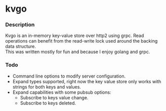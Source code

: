   # kvgo

### Description

Kvgo is an in-memory key-value store over http2 using grpc.  Read operations can benefit from the read-write lock used around the backing data structure.   
This was written mostly for fun and because I enjoy golang and grpc.  

### Todo

- Command line options to modify server configuration.
- Expand types supported, right now the key value store only works with strings for both keys and values.
- Expand capabilities with some pubsub options:
    * Subscribe to keys value change.
    * Subscribe to keys deleted.







 
